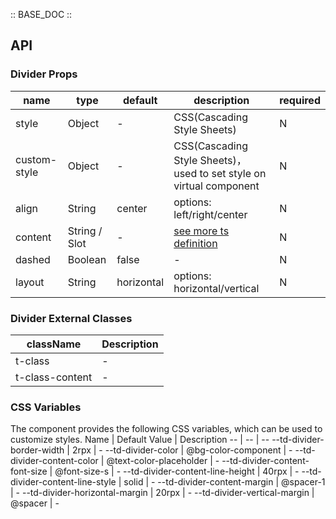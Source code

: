 :: BASE_DOC ::

## API

### Divider Props

name | type | default | description | required
-- | -- | -- | -- | --
style | Object | - | CSS(Cascading Style Sheets) | N
custom-style | Object | - | CSS(Cascading Style Sheets)，used to set style on virtual component | N
align | String | center | options: left/right/center | N
content | String / Slot | - | [see more ts definition](https://github.com/Tencent/tdesign-miniprogram/blob/develop/src/common/common.ts) | N
dashed | Boolean | false | \- | N
layout | String | horizontal | options: horizontal/vertical | N
### Divider External Classes

className | Description
-- | --
t-class | \-
t-class-content | \-

### CSS Variables

The component provides the following CSS variables, which can be used to customize styles.
Name | Default Value | Description 
-- | -- | --
--td-divider-border-width | 2rpx | - 
--td-divider-color | @bg-color-component | - 
--td-divider-content-color | @text-color-placeholder | - 
--td-divider-content-font-size | @font-size-s | - 
--td-divider-content-line-height | 40rpx | - 
--td-divider-content-line-style | solid | - 
--td-divider-content-margin | @spacer-1 | - 
--td-divider-horizontal-margin | 20rpx | - 
--td-divider-vertical-margin | @spacer | - 
